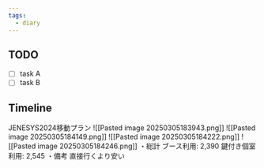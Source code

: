 ```yaml
---
tags:
  - diary
---
```

>
## TODO

- [ ] task A
- [ ] task B

## Timeline
JENESYS2024移動プラン
![[Pasted image 20250305183943.png]]
![[Pasted image 20250305184149.png]]
![[Pasted image 20250305184222.png]]
![[Pasted image 20250305184246.png]]
・総計
ブース利用: 2,390
鍵付き個室利用: 2,545
・備考
直接行くより安い